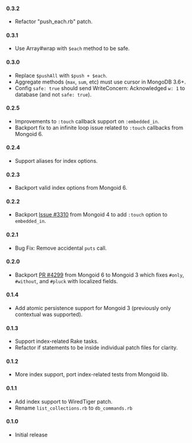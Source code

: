 
#### 0.3.2

* Refactor "push_each.rb" patch.

#### 0.3.1

* Use Array#wrap with `$each` method to be safe.

#### 0.3.0

* Replace `$pushAll` with `$push + $each`.
* Aggregate methods (`max`, `sum`, etc) must use cursor in MongoDB 3.6+.
* Config `safe: true` should send WriteConcern: Acknowledged `w: 1` to database (and not `safe: true`).

#### 0.2.5

* Improvements to `:touch` callback support on `:embedded_in`.
* Backport fix to an infinite loop issue related to `:touch` callbacks from Mongoid 6.

#### 0.2.4

* Support aliases for index options.

#### 0.2.3

* Backport valid index options from Mongoid 6.

#### 0.2.2

* Backport [Issue #3310](https://github.com/mongodb/mongoid/commit/a94c2f43573e58f973913c881ad9d11d62bf857c) from Mongoid 4 to add `:touch` option to `embedded_in`.

#### 0.2.1

* Bug Fix: Remove accidental `puts` call.

#### 0.2.0

* Backport [PR #4299](https://github.com/mongodb/mongoid/pull/4299) from Mongoid 6 to Mongoid 3 which fixes `#only`, `#without`, and `#pluck` with localized fields.

#### 0.1.4

* Add atomic persistence support for Mongoid 3 (previously only contextual was supported).

#### 0.1.3

* Support index-related Rake tasks.
* Refactor if statements to be inside individual patch files for clarity.

#### 0.1.2

* More index support, port index-related tests from Mongoid lib.

#### 0.1.1

* Add index support to WiredTiger patch.
* Rename `list_collections.rb` to `db_commands.rb`

#### 0.1.0

* Initial release
